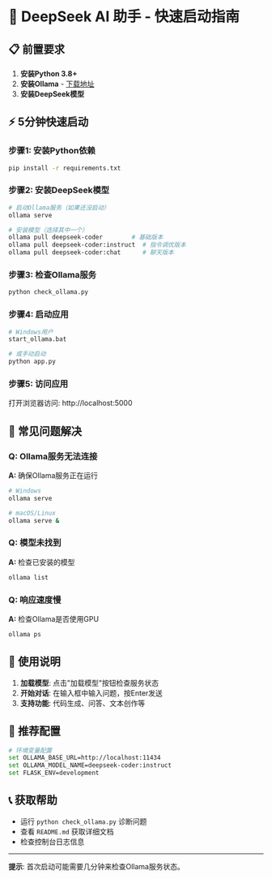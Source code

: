 # 🚀 DeepSeek AI 助手 - 快速启动指南

## 📋 前置要求

1. **安装Python 3.8+**
2. **安装Ollama** - [下载地址](https://ollama.ai/)
3. **安装DeepSeek模型**

## ⚡ 5分钟快速启动

### 步骤1: 安装Python依赖
```bash
pip install -r requirements.txt
```

### 步骤2: 安装DeepSeek模型
```bash
# 启动Ollama服务（如果还没启动）
ollama serve

# 安装模型（选择其中一个）
ollama pull deepseek-coder        # 基础版本
ollama pull deepseek-coder:instruct  # 指令调优版本
ollama pull deepseek-coder:chat      # 聊天版本
```

### 步骤3: 检查Ollama服务
```bash
python check_ollama.py
```

### 步骤4: 启动应用
```bash
# Windows用户
start_ollama.bat

# 或手动启动
python app.py
```

### 步骤5: 访问应用
打开浏览器访问: http://localhost:5000

## 🔧 常见问题解决

### Q: Ollama服务无法连接
**A:** 确保Ollama服务正在运行
```bash
# Windows
ollama serve

# macOS/Linux
ollama serve &
```

### Q: 模型未找到
**A:** 检查已安装的模型
```bash
ollama list
```

### Q: 响应速度慢
**A:** 检查Ollama是否使用GPU
```bash
ollama ps
```

## 📱 使用说明

1. **加载模型**: 点击"加载模型"按钮检查服务状态
2. **开始对话**: 在输入框中输入问题，按Enter发送
3. **支持功能**: 代码生成、问答、文本创作等

## 🌟 推荐配置

```bash
# 环境变量配置
set OLLAMA_BASE_URL=http://localhost:11434
set OLLAMA_MODEL_NAME=deepseek-coder:instruct
set FLASK_ENV=development
```

## 📞 获取帮助

- 运行 `python check_ollama.py` 诊断问题
- 查看 `README.md` 获取详细文档
- 检查控制台日志信息

---

**提示**: 首次启动可能需要几分钟来检查Ollama服务状态。

